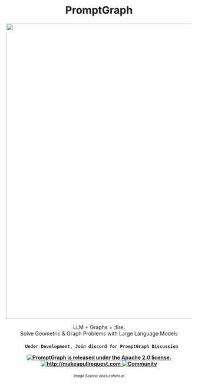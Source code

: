 <div align="center">
<h1>PromptGraph</h1></div>

<div align="center"><img width="800px" src="https://raw.githubusercontent.com/promptslab/PromptGraph/main/extra/kb_prompt.jpg">
</div>

<!-- 
<h2 align="center">PromptGraph</h2> -->

<p align="center">

 
  
 
  <p align="center">LLM + Graphs = :fire: <br> Solve Geometric & Graph Problems with Large Language Models
</p>
</p>

 <h4 align="center">
 
   ```
     Under Development, Join discord for PromptGraph Discussion
  ```
  <a href="https://github.com/promptslab/PromptGraph/blob/main/LICENSE">
    <img src="https://img.shields.io/badge/License-Apache_2.0-blue.svg" alt="PromptGraph is released under the Apache 2.0 license." />
  </a>
  <a href="http://makeapullrequest.com">
    <img src="https://img.shields.io/badge/PRs-welcome-brightgreen.svg?style=flat-square" alt="http://makeapullrequest.com" />
  </a>
  <a href="https://discord.gg/m88xfYMbK6">
    <img src="https://img.shields.io/badge/Discord-Community-orange" alt="Community" />
  </a>
</h4>

<h6 align="center">
<small><small>Image Source: docs.cohere.ai </small> </small>
</h6>
